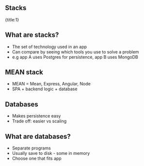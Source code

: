 ## Stacks
{title:1}


## What are stacks?

- The set of technology used in an app
- Can compare by seeing which tools you use to solve a problem
- e.g app A uses Postgres for persistence, app B uses MongoDB

## MEAN stack

- MEAN = Mean, Express, Angular, Node
- SPA + backend logic + database

## Databases

- Makes persistence easy
- Trade off: easier vs scaling

## What are databases?

- Separate programs
- Usually save to disk - some in memory
- Choose one that fits app 



